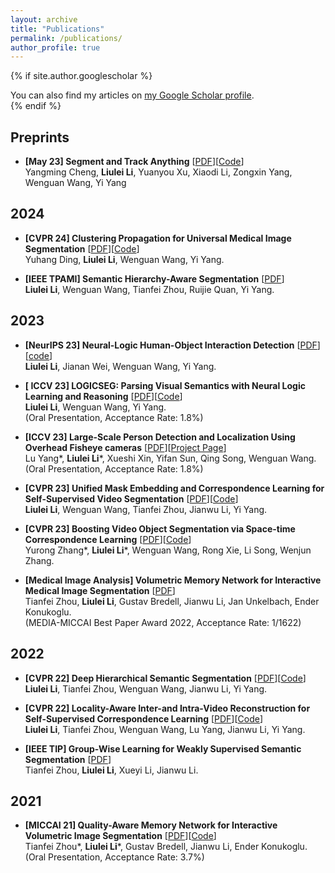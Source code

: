 ```yaml
---
layout: archive
title: "Publications"
permalink: /publications/
author_profile: true
---
```


{% if site.author.googlescholar %}
  <div class="wordwrap">You can also find my articles on <a href="{{site.author.googlescholar}}">my Google Scholar profile</a>.</div>
{% endif %}

## Preprints
- **[May 23] Segment and Track Anything** [[PDF](https://arxiv.org/abs/2305.06558)][[Code](https://github.com/z-x-yang/Segment-and-Track-Anything)]
<br> Yangming Cheng, **Liulei Li**, Yuanyou Xu, Xiaodi Li, Zongxin Yang, Wenguan Wang, Yi Yang

## 2024
- **[CVPR 24] Clustering Propagation for Universal Medical Image Segmentation** [[PDF](https://arxiv.org/abs/2403.16646)][[Code](https://github.com/dyh127/S2VNet)]
<br> Yuhang Ding, **Liulei Li**, Wenguan Wang, Yi Yang.

- **[IEEE TPAMI] Semantic Hierarchy-Aware Segmentation** [[PDF](https://ieeexplore.ieee.org/document/10316583)] 
<br> **Liulei Li**, Wenguan Wang, Tianfei Zhou, Ruijie Quan, Yi Yang. 

## 2023
- **[NeurIPS 23] Neural-Logic Human-Object Interaction Detection** [[PDF](https://proceedings.neurips.cc/paper_files/paper/2023/file/42b7c2f6d320d1fe1afa899a6319d6d7-Paper-Conference.pdf)][[code](https://github.com/weijianan1/LogicHOI)] 
<br> **Liulei Li**, Jianan Wei, Wenguan Wang, Yi Yang. 

- **[ ICCV 23] LOGICSEG: Parsing Visual Semantics with Neural Logic Learning and Reasoning** [[PDF](https://openaccess.thecvf.com/content/ICCV2023/html/Li_LogicSeg_Parsing_Visual_Semantics_with_Neural_Logic_Learning_and_Reasoning_ICCV_2023_paper.html)][[Code](https://github.com/lingorX/LogicSeg/)]
<br> **Liulei Li**, Wenguan Wang, Yi Yang.
<br>(Oral Presentation, Acceptance Rate: 1.8%)

- **[ICCV 23] Large-Scale Person Detection and Localization Using Overhead Fisheye cameras** [[PDF](https://openaccess.thecvf.com/content/ICCV2023/html/Yang_Large-Scale_Person_Detection_and_Localization_Using_Overhead_Fisheye_Cameras_ICCV_2023_paper.html)][[Project Page](https://loafisheye.github.io/)]
<br> Lu Yang\*, **Liulei Li**\*, Xueshi Xin, Yifan Sun, Qing Song, Wenguan Wang. 
<br>(Oral Presentation, Acceptance Rate: 1.8%)

- **[CVPR 23] Unified Mask Embedding and Correspondence Learning for Self-Supervised Video Segmentation** [[PDF](https://openaccess.thecvf.com/content/CVPR2023/html/Li_Unified_Mask_Embedding_and_Correspondence_Learning_for_Self-Supervised_Video_Segmentation_CVPR_2023_paper.html)][[Code](https://github.com/0liliulei/Mask-VOS)]
<br> **Liulei Li**, Wenguan Wang, Tianfei Zhou, Jianwu Li, Yi Yang.

- **[CVPR 23] Boosting Video Object Segmentation via Space-time Correspondence Learning** [[PDF](https://openaccess.thecvf.com/content/CVPR2023/html/Zhang_Boosting_Video_Object_Segmentation_via_Space-Time_Correspondence_Learning_CVPR_2023_paper.html)][[Code](https://github.com/wenguanwang/VOS_Correspondence)]
<br>Yurong Zhang\*, **Liulei Li**\*, Wenguan Wang, Rong Xie, Li Song, Wenjun Zhang. 

- **[Medical Image Analysis] Volumetric Memory Network for Interactive Medical Image Segmentation** [[PDF](https://www.sciencedirect.com/science/article/pii/S1361841522002316)]
<br>Tianfei Zhou, **Liulei Li**, Gustav Bredell, Jianwu Li, Jan Unkelbach, Ender Konukoglu. 
<br>(MEDIA-MICCAI Best Paper Award 2022, Acceptance Rate: 1/1622)

## 2022
- **[CVPR 22] Deep Hierarchical Semantic Segmentation** [[PDF](https://openaccess.thecvf.com/content/CVPR2022/html/Li_Deep_Hierarchical_Semantic_Segmentation_CVPR_2022_paper.html)][[Code](https://github.com/0liliulei/HieraSeg)]
<br>**Liulei Li**, Tianfei Zhou, Wenguan Wang, Jianwu Li, Yi Yang.

- **[CVPR 22] Locality-Aware Inter-and Intra-Video Reconstruction for Self-Supervised Correspondence Learning** [[PDF](https://openaccess.thecvf.com/content/CVPR2022/html/Li_Locality-Aware_Inter-_and_Intra-Video_Reconstruction_for_Self-Supervised_Correspondence_Learning_CVPR_2022_paper.html)][[Code](https://github.com/0liliulei/LIIR)]
<br>**Liulei Li**, Tianfei Zhou, Wenguan Wang, Lu Yang, Jianwu Li, Yi Yang. 

- **[IEEE TIP] Group-Wise Learning for Weakly Supervised Semantic Segmentation** [[PDF](https://ieeexplore.ieee.org/abstract/document/9652068/)]
<br>Tianfei Zhou, **Liulei Li**, Xueyi Li, Jianwu Li.

## 2021
- **[MICCAI 21] Quality-Aware Memory Network for Interactive Volumetric Image Segmentation** [[PDF](https://link.springer.com/chapter/10.1007/978-3-030-87196-3_52)][[Code](https://github.com/lingorX/Mem3D)]
<br>Tianfei Zhou\*, **Liulei Li**\*, Gustav Bredell, Jianwu Li, Ender Konukoglu.
<br>(Oral Presentation, Acceptance Rate: 3.7%)